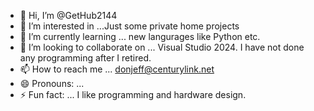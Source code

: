 - 👋 Hi, I’m @GetHub2144
- 👀 I’m interested in ...Just some private home projects
- 🌱 I’m currently learning ... new langurages like Python etc.
- 💞️ I’m looking to collaborate on ... Visual Studio 2024.  I have not done any programming after I retired.
- 📫 How to reach me ...  donjeff@centurylink.net
- 😄 Pronouns: ...
- ⚡ Fun fact: ... I like programming and hardware design.

<!---
I am an 80 year old man who retired at the age of 70 after a career at RCA and Unisys, and I need to get my brain active again.
In my career I have used the following languages: Cobol, Fortran, (IBM 360/RCA 70-45 Masm), x86 masm  (Unisys 2200 masm), C, C++, C#, Visual Basic. 
Most of my life I have worked on Mainframe Diagnostics and embedded X86 code and some SQL.
--->
